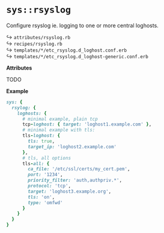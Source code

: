 # `sys::rsyslog`

Configure rsyslog ie. logging to one or more central loghosts.

↪ `attributes/rsyslog.rb`  
↪ `recipes/rsyslog.rb`  
↪ `templates/*/etc_rsyslog.d_loghost.conf.erb`  
↪ `templates/*/etc_rsyslog.d_loghost-generic.conf.erb`  

**Attributes**

TODO

**Example**

```ruby
sys: {
  rsylog: {
    loghosts: {
      # minimal example, plain tcp
      tcp-loghost: { target: 'loghost1.example.com' },
      # minimal example with tls:
      tls-loghost: {
        tls: true,
        target_ip: 'loghost2.example.com'
	  },
      # tls, all options
	  tls-all: {
        ca_file: '/etc/ssl/certs/my_cert.pem',
        port: '1234',
        priority_filter: 'auth,authpriv.*',
        protocol: 'tcp',
        target: 'loghost3.example.org',
        tls: 'on',
        type: 'omfwd'
	  }
    }
  }
}
```
